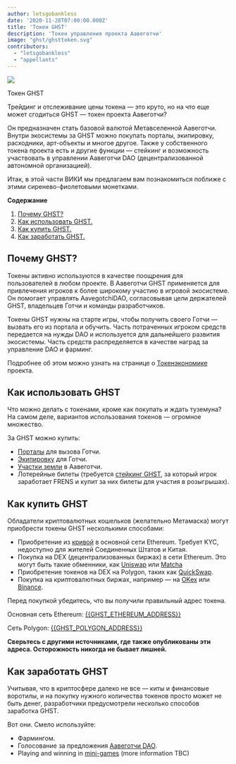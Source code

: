 ```yaml
---
author: letsgobankless
date: '2020-11-28T07:00:00.000Z'
title: 'Токен GHST'
description: 'Токен управления проекта Аавеготчи'
image: "ghst/ghsttoken.svg"
contributors:
  - "letsgobankless"
  - "appellants"
---
```


<div class="headerImageContainer">
<img class="headerImage" src="/ghst/ghst.gif">
<p class="headerImageText">Токен GHST</p>
</div>

Трейдинг и отслеживание цены токена — это круто, но на что еще может сгодиться GHST — токен проекта Аавеготчи?

Он предназначен стать базовой валютой Метавселенной Аавеготчи. Внутри экосистемы за GHST можно покупать порталы, экипировку, расходники, арт-объекты и многое другое. Также у собственного токена проекта есть и другие функции — стейкинг и возможность участвовать в управлении Аавеготчи DAO (децентрализованной автономной организацией).

Итак, в этой части ВИКИ мы предлагаем вам познакомиться поближе с этими сиренево-фиолетовыми монетками.

<div class="contentsBox">

**Содержание**

<ol>
<li><a href=#why-ghst>Почему GHST?</a></li>
<li><a href=#using-ghst>Как использовать GHST.</a></li>
<li><a href=#buying-ghst>Как купить GHST.</a></li>
<li><a href=#earning-ghst>Как заработать GHST.</a></li>
</ol>

</div>

## Почему GHST?
Токены активно используются в качестве поощрения для пользователей в любом проекте. В Аавеготчи GHST применяется для привлечения игроков к более широкому участию в игровой экосистеме. Он помогает управлять AavegotchiDAO, согласовывая цели держателей GHST, владельцев Готчи и команды разработчиков.

Токены GHST нужны на старте игры, чтобы получить своего Готчи — вызвать его из портала и обучить. Часть потраченных игроком средств передается на нужды DAO и используется для дальнейшего развития экосистемы. Часть средств распределяется в качестве наград за управление DAO и фарминг.

Подробнее об этом можно узнать на странице о  [Токенэкономике](/tokenomics) проекта.

## Как использовать GHST
Что можно делать с токенами, кроме как покупать и ждать туземуна? На самом деле, вариантов использования токенов — огромное множество.

За GHST можно купить:

* [Порталы](/portals) для вызова Готчи.
* [Экипировку](/wearables) для Готчи.
* [Участки земли](/metaverse) в Аавеготчи.
* Лотерейные билеты (требуется [стейкинг GHST](/staking), за который игрок заработает FRENS и купит за них билеты для участия в розыгрышах).

## Как купить GHST
Обладатели криптовалютных кошельков (желательно Метамаска) могут приобрести токены GHST несколькими способами:

* Приобретение из  [кривой](/curve) в основной сети Ethereum. Требует KYC, недоступно для жителей Соединенных Штатов и Китая.
* Покупка на DEX (децентрализованных биржах) в сети Ethereum. Это могут быть такие обменники, как [Uniswap](https://app.uniswap.org/#/swap?inputCurrency=ETH&outputCurrency=0x3f382dbd960e3a9bbceae22651e88158d2791550) или [Matcha](https://matcha.xyz/markets/GHST)
* Приобретение токенов на DEX на Polygon, таких как [QuickSwap](https://quickswap.exchange/#/swap?outputCurrency=0x385eeac5cb85a38a9a07a70c73e0a3271cfb54a7).
* Покупка на криптовалютных биржах, например — на [OKex](https://www.okex.com/spot/trade/ghst-eth#type=1) или [Binance](https://www.binance.com/en/trade/GHST_ETH?layout=pro).

Перед покупкой убедитесь, что вы получили правильный адрес токена.

Основная сеть Ethereum: [{{GHST_ETHEREUM_ADDRESS}}](https://etherscan.io/token/{{GHST_ETHEREUM_ADDRESS}})

Сеть Polygon: [{{GHST_POLYGON_ADDRESS}}](https://explorer-mainnet.maticvigil.com/address/{{GHST_POLYGON_ADDRESS}}/transactions)

**Сверьтесь с другими источниками, где также опубликованы эти адреса. Осторожность никогда не бывает лишней.**

## Как заработать GHST
Учитывая, что в криптосфере далеко не все — киты и финансовые воротилы, и на покупку нужного количества токенов просто может не быть денег, разработчики предусмотрели несколько способов заработка GHST.

Вот они. Смело используйте:

* Фармингом.
* Голосование за предложения [Аавеготчи DAO](/dao).
* Playing and winning in [mini-games](/minigames) (more information TBC)




